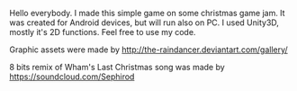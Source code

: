Hello everybody.
I made this simple game on some christmas game jam. It was created for Android devices, but will run also on PC.
I used Unity3D, mostly it's 2D functions.  Feel free to use my code.

Graphic assets were made by http://the-raindancer.deviantart.com/gallery/

8 bits remix of Wham's Last Christmas song was made by https://soundcloud.com/Sephirod
